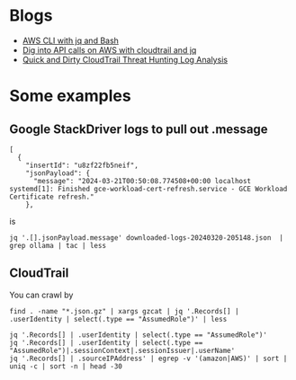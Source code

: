 # Blogs
- [AWS CLI with jq and Bash](https://medium.com/circuitpeople/aws-cli-with-jq-and-bash-9d54e2eabaf1)
- [Dig into API calls on AWS with cloudtrail and jq](https://medium.com/@pascalwhoop/dig-into-api-calls-on-aws-with-cloudtrail-and-jq-38899c89b9ab)
- [Quick and Dirty CloudTrail Threat Hunting Log Analysis](https://medium.com/@george.fekkas/quick-and-dirty-cloudtrail-threat-hunting-log-analysis-b64af10ef923)

# Some examples

## Google StackDriver logs to pull out .message

```
[
  {
    "insertId": "u8zf22fb5neif",
    "jsonPayload": {
      "message": "2024-03-21T00:50:08.774508+00:00 localhost systemd[1]: Finished gce-workload-cert-refresh.service - GCE Workload Certificate refresh."
    },
````

is

```
jq '.[].jsonPayload.message' downloaded-logs-20240320-205148.json  | grep ollama | tac | less
```

## CloudTrail

You can crawl by 

```
find . -name "*.json.gz" | xargs gzcat | jq '.Records[] | .userIdentity | select(.type == "AssumedRole")' | less
```


```
jq '.Records[] | .userIdentity | select(.type == "AssumedRole")'
jq '.Records[] | .userIdentity | select(.type == "AssumedRole")|.sessionContext|.sessionIssuer|.userName'
jq '.Records[] | .sourceIPAddress' | egrep -v '(amazon|AWS)' | sort | uniq -c | sort -n | head -30
```




